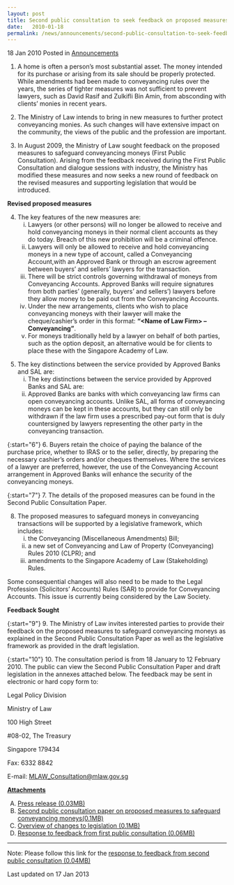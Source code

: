 ```yaml
---
layout: post
title: Second public consultation to seek feedback on proposed measures to safeguard conveyancing moneys
date:   2010-01-18
permalink: /news/announcements/second-public-consultation-to-seek-feedback-on-proposed-measures-to-safeguard-conveyancing-moneys
---
```


18 Jan 2010 Posted in [Announcements](/news/announcements)


1. A home is often a person’s most substantial asset. The money intended for its purchase or arising from its sale should be properly protected.  While amendments had been made to conveyancing rules over the years, the series of tighter measures was not sufficient to prevent lawyers, such as David Rasif and Zulkifli Bin Amin, from absconding with clients’ monies in recent years.

2. The Ministry of Law intends to bring in new measures to further protect conveyancing monies. As such changes will have extensive impact on the community, the views of the public and the profession are important. 

3. In August 2009, the Ministry of Law sought feedback on the proposed measures to safeguard conveyancing moneys (First Public Consultation). Arising from the feedback received during the First Public Consultation and dialogue sessions with industry, the Ministry has modified these measures and now seeks a new round of feedback on the revised measures and supporting legislation that would be introduced.


**Revised proposed measures**

<ol start="4">
<li>The key features of the new measures are:
  
<ol style="list-style-type: lower-roman">
<li>Lawyers (or other persons) will no longer be allowed to receive and hold conveyancing moneys in their normal client accounts as they do today. Breach of this new prohibition will be a criminal offence.
</li>
<li>  Lawyers will only be allowed to receive and hold conveyancing moneys in a new type of account, called a Conveyancing Account,with an Approved Bank or through an escrow agreement between buyers’ and sellers’ lawyers for the transaction.</li>
<li>There will be strict controls governing withdrawal of moneys from Conveyancing Accounts. Approved Banks will require signatures from both parties’ (generally, buyers’ and sellers’) lawyers before they allow money to be paid out from the Conveyancing Accounts.</li>
<li> Under the new arrangements, clients who wish to place conveyancing moneys with their lawyer will make the cheque/cashier’s order in this format: <strong>“&#60;Name of Law Firm&#62; – Conveyancing”</strong>.
</li>
<li>For moneys traditionally held by a lawyer on behalf of both parties, such as the option deposit, an alternative would be for clients to place these with the Singapore Academy of Law.</li>
</ol>
</li>
</ol>


<ol start="5">
<li>The key distinctions between the service provided by Approved Banks and SAL are:

<ol style="list-style-type: lower-roman">
<li>The key distinctions between the service provided by Approved Banks and SAL are:</li>
<li>Approved Banks are banks with which conveyancing law firms can open conveyancing accounts. Unlike SAL, all forms of conveyancing moneys can be kept in these accounts, but they can still only be withdrawn if the law firm uses a prescribed pay-out form that is duly countersigned by lawyers representing the other party in the conveyancing transaction.</li>
</ol>
</li>
</ol>

{:start="6"}
6. Buyers retain the choice of paying the balance of the purchase price, whether to IRAS or to the seller, directly, by preparing the necessary cashier’s orders and/or cheques themselves. Where the services of a lawyer are preferred, however, the use of the Conveyancing Account arrangement in Approved Banks will enhance the security of the conveyancing moneys.

{:start="7"}
7. The details of the proposed measures can be found in the Second Public Consultation Paper.

<ol start="8">
<li>The proposed measures to safeguard moneys in conveyancing transactions will be supported by a legislative framework, which includes:
<ol style="list-style-type: lower-roman">
<li>the Conveyancing (Miscellaneous Amendments) Bill; </li>

<li> a new set of Conveyancing and Law of Property (Conveyancing) Rules 2010 (CLPR); and </li>

<li>amendments to the Singapore Academy of Law (Stakeholding) Rules. </li>
</ol>

</li>
</ol>
Some consequential changes will also need to be made to the Legal Profession (Solicitors’ Accounts) Rules (SAR) to provide for Conveyancing Accounts. This issue is currently being considered by the Law Society.


**Feedback Sought**

{:start="9"}
9. The Ministry of Law invites interested parties to provide their feedback on the proposed measures to safeguard conveyancing moneys as explained in the Second Public Consultation Paper as well as the legislative framework as provided in the draft legislation.

{:start="10"}
10. The consultation period is from 18 January to 12 February 2010. The public can view the Second Public Consultation Paper and draft legislation in the annexes attached below.  The feedback may be sent in electronic or hard copy form to:


<p class="address-centered">Legal Policy Division</p>
<p class="address-centered">Ministry of Law</p>
<p class="address-centered">100 High Street</p>
<p class="address-centered">#08-02, The Treasury</p>
<p class="address-centered">Singapore 179434</p>
<p class="address-centered">Fax: 6332 8842</p>
<p class="address-centered">E-mail: <a href="mailto:MLAW_Consultation@mlaw.gov.sg">MLAW_Consultation@mlaw.gov.sg</a></p>



**<u>Attachments</u>**

<ol style="list-style-type: upper-alpha">
<li><a href="/files/news/announcements/2010/01/linkclickbadf.pdf">Press release (0.03MB)</a> </li>
<li><a href="/files/news/announcements/2010/01/linkclick0623.pdf">Second public consultation paper on proposed measures to safeguard conveyancing moneys(0.1MB)</a> </li>
<li><a href="/files/news/announcements/2010/01/linkclick6f06.pdf">Overview of changes to legislation (0.1MB)</a></li>
<li><a href="/files/news/press-releases/2009/08/linkclick73ae.pdf ">Response to feedback from first public consultation (0.06MB)</a> </li>
</ol>

---

Note: Please follow this link for the [response to feedback from second public consultation (0.04MB)](/files/news/announcements/2011/03/linkclickde7f.pdf)



<p class="right-side-updated">Last updated on 17 Jan 2013</p> 



